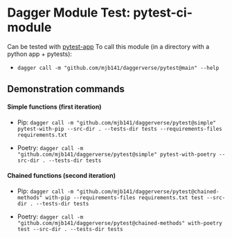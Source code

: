 # Dagger Module Test: pytest-ci-module

Can be tested with [pytest-app](https://github.com/mjb141/pytest-app)
To call this module (in a directory with a python app + pytests):

* `dagger call -m "github.com/mjb141/daggerverse/pytest@main" --help`

## Demonstration commands

#### Simple functions (first iteration)

* Pip: `dagger call -m "github.com/mjb141/daggerverse/pytest@simple" pytest-with-pip --src-dir . --tests-dir tests --requirements-files requirements.txt`

* Poetry: `dagger call -m "github.com/mjb141/daggerverse/pytest@simple" pytest-with-poetry --src-dir . --tests-dir tests`

#### Chained functions (second iteration)

* Pip: `dagger call -m "github.com/mjb141/daggerverse/pytest@chained-methods" with-pip --requirements-files requirements.txt test --src-dir . --tests-dir tests`

* Poetry: `dagger call -m "github.com/mjb141/daggerverse/pytest@chained-methods" with-poetry test --src-dir . --tests-dir tests`
